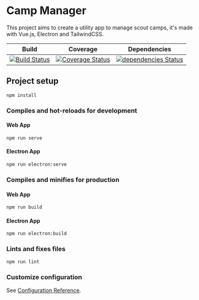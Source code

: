 # Camp Manager
This project aims to create a utility app to manage scout camps, it's made with Vue.js, Electron and TailwindCSS.

Build | Coverage | Dependencies
----- | -------- | ------------
[![Build Status](https://travis-ci.org/Lothindir/camp-manager.svg?branch=dev)](https://travis-ci.org/Lothindir/camp-manager) | [![Coverage Status](https://coveralls.io/repos/github/Lothindir/camp-manager/badge.svg?branch=dev)](https://coveralls.io/github/Lothindir/camp-manager?branch=dev) | [![dependencies Status](https://david-dm.org/Lothindir/camp-manager/status.svg)](https://david-dm.org/Lothindir/camp-manager)

## Project setup
```
npm install
```

### Compiles and hot-reloads for development
#### Web App
```
npm run serve
```
#### Electron App
```
npm run electron:serve
```

### Compiles and minifies for production
#### Web App
```
npm run build
```
#### Electron App
```
npm run electron:build
```

### Lints and fixes files
```
npm run lint
```

### Customize configuration
See [Configuration Reference](https://cli.vuejs.org/config/).
